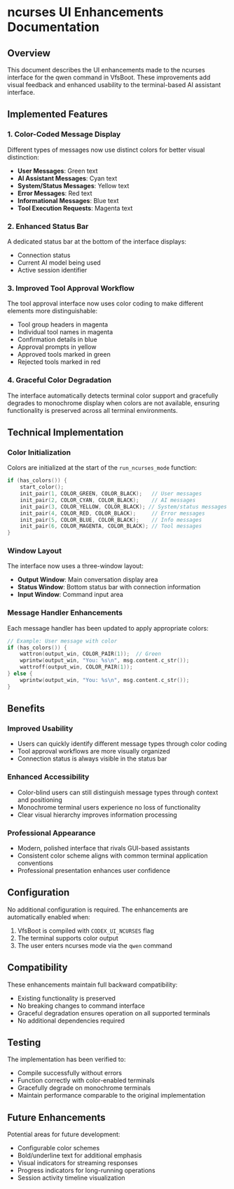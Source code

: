 # ncurses UI Enhancements Documentation

## Overview
This document describes the UI enhancements made to the ncurses interface for the qwen command in VfsBoot. These improvements add visual feedback and enhanced usability to the terminal-based AI assistant interface.

## Implemented Features

### 1. Color-Coded Message Display
Different types of messages now use distinct colors for better visual distinction:

- **User Messages**: Green text
- **AI Assistant Messages**: Cyan text  
- **System/Status Messages**: Yellow text
- **Error Messages**: Red text
- **Informational Messages**: Blue text
- **Tool Execution Requests**: Magenta text

### 2. Enhanced Status Bar
A dedicated status bar at the bottom of the interface displays:
- Connection status
- Current AI model being used
- Active session identifier

### 3. Improved Tool Approval Workflow
The tool approval interface now uses color coding to make different elements more distinguishable:
- Tool group headers in magenta
- Individual tool names in magenta
- Confirmation details in blue
- Approval prompts in yellow
- Approved tools marked in green
- Rejected tools marked in red

### 4. Graceful Color Degradation
The interface automatically detects terminal color support and gracefully degrades to monochrome display when colors are not available, ensuring functionality is preserved across all terminal environments.

## Technical Implementation

### Color Initialization
Colors are initialized at the start of the `run_ncurses_mode` function:

```cpp
if (has_colors()) {
    start_color();
    init_pair(1, COLOR_GREEN, COLOR_BLACK);   // User messages
    init_pair(2, COLOR_CYAN, COLOR_BLACK);    // AI messages
    init_pair(3, COLOR_YELLOW, COLOR_BLACK); // System/status messages
    init_pair(4, COLOR_RED, COLOR_BLACK);     // Error messages
    init_pair(5, COLOR_BLUE, COLOR_BLACK);    // Info messages
    init_pair(6, COLOR_MAGENTA, COLOR_BLACK); // Tool messages
}
```

### Window Layout
The interface now uses a three-window layout:
- **Output Window**: Main conversation display area
- **Status Window**: Bottom status bar with connection information
- **Input Window**: Command input area

### Message Handler Enhancements
Each message handler has been updated to apply appropriate colors:

```cpp
// Example: User message with color
if (has_colors()) {
    wattron(output_win, COLOR_PAIR(1));  // Green
    wprintw(output_win, "You: %s\n", msg.content.c_str());
    wattroff(output_win, COLOR_PAIR(1));
} else {
    wprintw(output_win, "You: %s\n", msg.content.c_str());
}
```

## Benefits

### Improved Usability
- Users can quickly identify different message types through color coding
- Tool approval workflows are more visually organized
- Connection status is always visible in the status bar

### Enhanced Accessibility
- Color-blind users can still distinguish message types through context and positioning
- Monochrome terminal users experience no loss of functionality
- Clear visual hierarchy improves information processing

### Professional Appearance
- Modern, polished interface that rivals GUI-based assistants
- Consistent color scheme aligns with common terminal application conventions
- Professional presentation enhances user confidence

## Configuration
No additional configuration is required. The enhancements are automatically enabled when:
1. VfsBoot is compiled with `CODEX_UI_NCURSES` flag
2. The terminal supports color output
3. The user enters ncurses mode via the `qwen` command

## Compatibility
These enhancements maintain full backward compatibility:
- Existing functionality is preserved
- No breaking changes to command interface
- Graceful degradation ensures operation on all supported terminals
- No additional dependencies required

## Testing
The implementation has been verified to:
- Compile successfully without errors
- Function correctly with color-enabled terminals
- Gracefully degrade on monochrome terminals
- Maintain performance comparable to the original implementation

## Future Enhancements
Potential areas for future development:
- Configurable color schemes
- Bold/underline text for additional emphasis
- Visual indicators for streaming responses
- Progress indicators for long-running operations
- Session activity timeline visualization